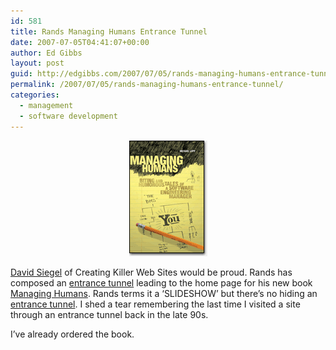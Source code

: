 ```yaml
---
id: 581
title: Rands Managing Humans Entrance Tunnel
date: 2007-07-05T04:41:07+00:00
author: Ed Gibbs
layout: post
guid: http://edgibbs.com/2007/07/05/rands-managing-humans-entrance-tunnel/
permalink: /2007/07/05/rands-managing-humans-entrance-tunnel/
categories:
  - management
  - software development
---
```

<div align="center">
  <a href="http://managinghumans.com"><img src="/images/managing_humans.gif" border="0" /></a>
</div>

[David Siegel](http://hs34.order-vault.net/~admin160/home.html) of Creating Killer Web Sites would be proud. Rands has composed an [entrance tunnel](http://managinghumans.com/) leading to the home page for his new book [Managing Humans](http://managinghumans.com/pitch.html). Rands terms it a &#8216;SLIDESHOW&#8217; but there&#8217;s no hiding an [entrance tunnel](http://www.waller.co.uk/flashpages.htm). I shed a tear remembering the last time I visited a site through an entrance tunnel back in the late 90s. 

I&#8217;ve already ordered the book.